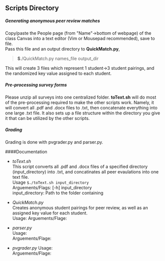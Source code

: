 Scripts Directory
---------------------


##### Generating anonymous peer review matches 
Copy/paste the People page (from "Name"-\>bottom of webpage) of the class Canvas into a text editor (Vim or Mousepad recommended), save to file.  
Pass this file and an output directory to **QuickMatch.py**,  
> **$**./QuickMatch.py names\_file output\_dir   

This will create 3 files which represent 1 student-\>3 student pairings, and the randomized key value assigned to each student. 


##### Pre-processing survey forms
Please unzip all surveys into one centralized folder. **toText.sh** will do most of the pre-processing required to make the other scripts work. Namely, it will convert all .pdf and .docx files to .txt, then concatenate everything into one large .txt file. It also sets up a file structure within the directory you give it that can be utilized by the other scripts.    

##### Grading
Grading is done with pvgrader.py and parser.py. 

####Documentation
* *toText.sh*   
This script converts all .pdf and .docx files of a specified directory (input\_directory) into .txt, and concatinates all peer evaulations into one text file.  
Usage `$./toText.sh input_directory`  
Arguements/Flags: [-h] input\_directory  
input\_directory: Path to the folder containing   

* *QuickMatch.py*   
Creates anonymous student pairings for peer review, as well as an assigned key value for each student.  
Usage: 
Arguements/Flage:  

* *parser.py*   
Usage:  
Arguements/Flage:  
* *pvgrader.py* 
Usage:    
Arguements/Flage:  

